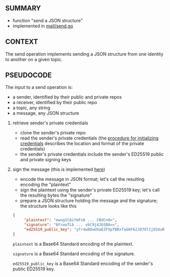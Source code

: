 ## SUMMARY

- function "send a JSON structure"
- implemented in [mail/send.go](../../proto/mail/send.go)

## CONTEXT

The send operation implements sending a JSON structure from one identity to another on a given topic.

## PSEUDOCODE

The input to a send operation is:
- a sender, identified by their public and private repos
- a receiver, identified by their public repo
- a topic, any string
- a message, any JSON structure

1. retrieve sender's private credentials

     - clone the sender's private repo
     - read the sender's private credentials (the [procedure for initializing credentials](init-user-id.md) describes the location and format of the private credentials)
     - the sender's private credentials include the sender's ED25519 public and private signing keys

2. sign the message (this is implemented [here](https://github.com/gov4git/gov4git/blob/main/proto/id/crypto.go#L48))

     - encode the message in JSON format; let's call the resulting encoding the "plaintext"
     - sign the plaintext using the sender's private ED25519 key; let's call the resulting bytes the "signature"
     - prepare a JSON structure holding the message and the signature; the structure looks like this

     ```json
     {
          "plaintext": "ewogICAiYmFsb ... CBdCn0=",
          "signature": "6FrwoTLb ... vbC9j4JbSBA==",
          "ed25519_public_key": "yTr4w8DwUXaEZFXpTBRxfaG6F62JD7Ol1j034uRDY+4="
     }
     ```

     `plaintext` is a Base64 Standard encoding of the plaintext.

     `signature` is a Base64 Standard encoding of the signature.

     `ed25519_public_key` is a Base64 Standard encoding of the sender's public ED25519 key.
